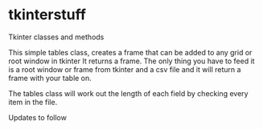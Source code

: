 # tkinterstuff
Tkinter classes and methods

This simple tables class, creates a frame that can be added to any grid or root window in tkinter
It returns a frame. 
The only thing you have to feed it is a root window or frame from tkinter and a csv file
and it will return a frame with your table on.

The tables class will work out the length of each field by checking every item in the file.

Updates to follow
